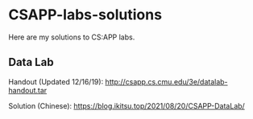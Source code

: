 # CSAPP-labs-solutions

Here are my solutions to CS:APP labs.

## Data Lab

Handout (Updated 12/16/19): http://csapp.cs.cmu.edu/3e/datalab-handout.tar

Solution (Chinese): https://blog.ikitsu.top/2021/08/20/CSAPP-DataLab/
